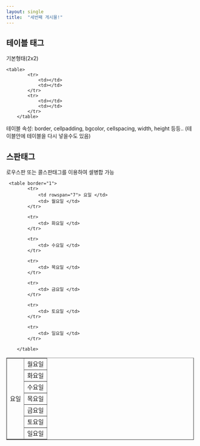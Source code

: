 ```yaml
---
layout: single
title:  "세번째 게시물!"
---
```


## 테이블 태그
  기본형태(2x2)
```
<table>
		<tr>
			<td></td>
			<td></td>
		</tr>
		<tr>
			<td></td>
			<td></td>
		</tr>
	</table>
```
테이블 속성: border, cellpadding, bgcolor, cellspacing, width, height 등등.. 
(테이블안에 테이블을 다시 넣을수도 있음)



## 스판태그
로우스판 또는 콜스판태그를 이용하여 셀병합 가능
```
 <table border="1">
		<tr>
			<td rowspan="7"> 요일 </td>
			<td> 월요일 </td>
		</tr>

		<tr>
			<td> 화요일 </td>
		</tr>

		<tr>
			<td> 수요일 </td>
		</tr>

		<tr>
			<td> 목요일 </td>
		</tr>

		<tr>
			<td> 금요일 </td>
		</tr>

		<tr>
			<td> 토요일 </td>
		</tr>

		<tr>
			<td> 일요일 </td>
		</tr>

	</table>
```
 
 <table border="1">
		<tr>
			<td rowspan="7"> 요일 </td>
			<td> 월요일 </td>
		</tr>
		<tr>
			<td> 화요일 </td>
		</tr>
		<tr>
			<td> 수요일 </td>
		</tr>
		<tr>
			<td> 목요일 </td>
		</tr>
		<tr>
			<td> 금요일 </td>
		</tr>
		<tr>
			<td> 토요일 </td>
		</tr>
	<tr>
		<td> 일요일 </td>
	</tr>
</table>
 
